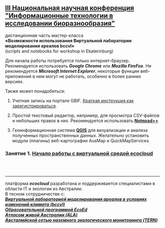 ## [III Национальная научная конференция<br>"Информационные технологии в исследовании биоразнообразия"](https://insma.urfu.ru/conf/itbio)

дистанционная часть мастер-класса <br>**«Возможности использования Виртуальной лаборатории моделирования ареалов bccvl»**<br>
(scripts and notebooks for workshop in Ekaterinburg)

Для начала работы потребуется только интернет-браузер.<br>Рекомендуется использовать ***Google Chrome*** или ***Mozilla FireFox***. Не рекомендуется ***Microsoft Internet Explorer***, некоторые функции веб-приложений в нем могут не работать, особенно в более ранних версиях. 

Также может понадобиться:
1. Учетная запись на портале GBIF. [Краткая инструкция как зарегистрироваться](http://gbif.ru/files/manuals/GBIF_personal_account.pdf).

2. Простой текстовый редактор, например, для просмотра CSV-файлов и небольших правок в них. Рекомендуется использовать [**Notepad++**](https://notepad-plus-plus.org/)

3. Геоинформационная система [**QGIS**](https://qgis.org/ru/site/) для визуализации и анализа полученных пространственных данных. Желательно установить модули (плагины) веб-картографии AusMap и QuickMapServices.

### Занятие 1. [Начало работы с виртуальной средой ecocloud](https://github.com/MaxCarabus/SDMworkshop/blob/master/ecocloud_1_getting_started.pdf) 

<br><br>
- - - 

платформа ***ecocloud*** разработана и поддерживается специалистами в области IT и экологии из Австралии. <br>
В тесном сотрудничестве с: <br>
[***Виртуальной лабораторией моделирования ареалов в условиях изменений климата (bccvl)***](http://bccvl.org.au/)<br>
[***Образовательной программой EcoEd***](http://ecoed.org.au/about/)<br>
[***Атласом живой Австралии (ALA)***](https://www.ala.org.au/)<br>
[***Австалмйской сетью наземного экологического мониторинга (TERN)***](https://www.tern.org.au/)

